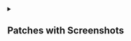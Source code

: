 <details><summary>

## Patches with Screenshots</summary>
<details><summary>

#### Reddit</summary>

<details><summary>Disable screenshot popup

>Disables the popup that shows up when taking a screenshot.
</summary>
<p><img src="assets/reddit/disable-screenshot-popup/1.png" width="300"></p>
</details>

<details><summary>Hide ads

>Removes ads from Reddit.
</summary>
<p><img src="assets/reddit/hide-ads/1.png" width="600"></p>
</details>

<details><summary>Hide navigation buttons

>Hide buttons at navigation bar.
</summary>
<p><img src="assets/reddit/hide-navigation-buttons/1.png" width="700"></p>
</details>

<details><summary> Hide place button

>Hide r/place button in toolbar.
</summary>
<p><img src="assets/reddit/hide-place-button/1.png" width="300"></p>
</details>

<details><summary>Open links directly

>Skips over redirection URLs to external links.
</summary>
Enabled &nbsp; &nbsp; &nbsp; &nbsp; &nbsp; &nbsp; &nbsp; &nbsp; &nbsp; &nbsp; &nbsp; &nbsp; &nbsp; &nbsp; &nbsp; &nbsp; &nbsp; &nbsp; &nbsp; &nbsp; &nbsp; &nbsp; &nbsp; &nbsp; &nbsp; &nbsp; &nbsp; &nbsp; &nbsp; &nbsp; &nbsp; &nbsp; &nbsp; &nbsp; &nbsp;&nbsp; Disabled</br>
<p><img src="assets/reddit/open-links-directly/1.gif" width="300" height="650"> &nbsp;&nbsp;&nbsp;&nbsp;
<img src="assets/reddit/open-links-directly/2.gif" width="300" height="650"></p>
</details>

<details><summary>Open links externally

>Open links outside of the app directly in your browser.
</summary>
Externally &nbsp; &nbsp; &nbsp; &nbsp; &nbsp; &nbsp; &nbsp; &nbsp; &nbsp; &nbsp; &nbsp; &nbsp; &nbsp; &nbsp; &nbsp; &nbsp; &nbsp; &nbsp; &nbsp; &nbsp; &nbsp; &nbsp; &nbsp; &nbsp; &nbsp; &nbsp; &nbsp; &nbsp; &nbsp; &nbsp; &nbsp; &nbsp; &nbsp;&nbsp; Internally</br>
<p><img src="assets/reddit/open-links-externally/1.gif" width="300">&nbsp;&nbsp;&nbsp;&nbsp;
<img src="assets/reddit/open-links-externally/2.gif" width="300"></p>
</details>

<details><summary>Premium icon

>Unlocks premium icons.
</summary>
<p><img src="assets/reddit/premium-icon/1.png" width="300"></p>
</details>

<details><summary>Reddit settings

>Adds ReVanced settings to Reddit.
</summary>
<p><img src="assets/reddit/reddit-settings/1.png" width="300"></p>
</details>

<details><summary>Sanitize sharing links

> Removes (tracking) query parameters from the URLs when sharing links.
</summary>
Sanitized:</br>
<img src="assets/reddit/sanitize-sharing-links/1.png" width="700"></br>
Unsanitized:</br>
<img src="assets/reddit/sanitize-sharing-links/2.png" width="700">
</details>
